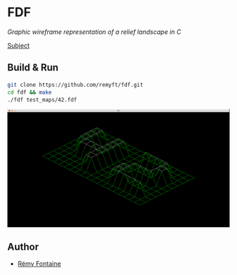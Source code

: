 # FDF
_Graphic wireframe representation of a relief landscape in C_

[Subject](https://github.com/remyft/fdf/blob/master/fdf.fr.pdf)

## Build & Run

```bash
git clone https://github.com/remyft/fdf.git
cd fdf && make
./fdf test_maps/42.fdf
```
![Alt text](.img/example.png?raw=true "42")


## Author

* [Rémy Fontaine](https://github.com/remyft)
